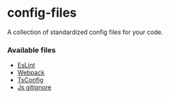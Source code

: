 # config-files
A collection of standardized config files for your code.

### Available files
- [EsLint](https://github.com/DivinIrakiza/config-files/blob/main/.eslintrc.js)
- [Webpack](https://github.com/DivinIrakiza/config-files/blob/main/webpack.config.js)
- [TsConfig](https://github.com/DivinIrakiza/config-files/blob/main/tsconfig.js)
- [Js gitignore](https://github.com/DivinIrakiza/config-files/blob/main/js.gitignore)
